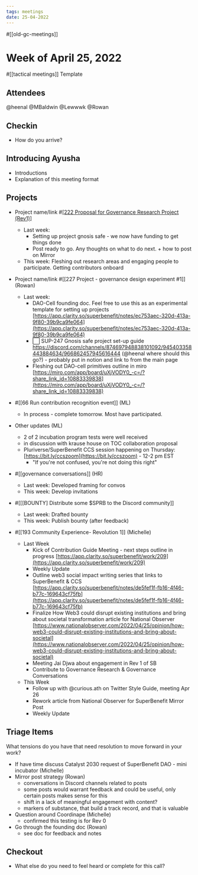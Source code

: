 ```yaml
---
tags: meetings
date: 25-04-2022
---
```

#[[old-gc-meetings]] 
# Week of April 25, 2022
#[[tactical meetings]] Template

## Attendees
@heenal @MBaldwin @Lewwwk @Rowan  
## Checkin
- How do you arrive?

## Introducing Ayusha
- Introductions
- Explanation of this meeting format

## Projects
- Project name/link #[[222 Proposal for Governance Research Project (Rev1)]](Rowan)
	- Last week: 
		- Setting up project gnosis safe - we now have funding to get things done
		- Post ready to go. Any thoughts on what to do next. + how to post on Mirror
	- This week: Fleshing out research areas and engaging people to participate. Getting contributors onboard  
- Project name/link  #[[227 Project - governance design experiment #1]] (Rowan) 
	- Last week: 
		-  DAO-Cell founding doc. Feel free to use this as an experimental template for setting up projects [https://app.clarity.so/superbenefit/notes/ec753aec-320d-413a-9f80-39b9ca9fe064](https://app.clarity.so/superbenefit/notes/ec753aec-320d-413a-9f80-39b9ca9fe064) 
		- ⬜️ SUP-247 Gnosis safe project set-up guide https://discord.com/channels/874697948838101092/945403358443884634/966862457945616444 (@heenal where should this go?) - probably put in notion and link to from the main page 
		- Fleshing out DAO-cell primitives outline in miro [https://miro.com/app/board/uXjVODY0_-c=/?share_link_id=10883339838](https://miro.com/app/board/uXjVODY0_-c=/?share_link_id=10883339838) 
- #[[66 Run contribution recognition event]] (ML)

	- In process - complete tomorrow. Most have participated.
- Other updates (ML)

	- 2 of 2 incubation program tests were well received
	- in discussion with krause house on TOC collaboration proposal
	- Pluriverse/SuperBenefit CCS session happening on Thursday: [https://bit.ly/ccszoom](https://bit.ly/ccszoom) - 12-2 pm EST
		- "If you're not confused, you're not doing this right"
- #[[governance conversations]] (HR)
	- Last week: Developed framing for convos
	- This week: Develop invitations
- #[[[BOUNTY] Distribute some $SPRB to the Discord community]] 
	- Last week: Drafted bounty
	- This week: Publish bounty (after feedback)
- #[[193 Community Experience- Revolution 1]] (Michelle)
	- Last Week
		- Kick of Contribution Guide Meeting - next steps outline in progress [https://app.clarity.so/superbenefit/work/209](https://app.clarity.so/superbenefit/work/209) 
		- Weekly Update
		- Outline web3 social impact writing series that links to SuperBenefit & CCS [https://app.clarity.so/superbenefit/notes/de5fef1f-fb16-4f46-b77c-169643cf75fb](https://app.clarity.so/superbenefit/notes/de5fef1f-fb16-4f46-b77c-169643cf75fb) 
		- Finalize How Web3 could disrupt existing institutions and bring about societal transformation article for National Observer [https://www.nationalobserver.com/2022/04/25/opinion/how-web3-could-disrupt-existing-institutions-and-bring-about-societal](https://www.nationalobserver.com/2022/04/25/opinion/how-web3-could-disrupt-existing-institutions-and-bring-about-societal) 
		- Meeting Jai Djwa about engagement in Rev 1 of SB
		- Contribute to Governance Research & Governance Conversations
	- This Week
		- Follow up with @curious.ath on Twitter Style Guide, meeting Apr 26
		- Rework article from National Observer for SuperBenefit Mirror Post
		- Weekly Update

## Triage Items
What tensions do you have that need resolution to move forward in your work?
- If have time discuss Catalyst 2030 request of SuperBenefit DAO - mini incubator (Michelle)
- Mirror post strategy (Rowan)
	- conversations in Discord channels related to posts
	- some posts would warrant feedback and could be useful, only certain posts makes sense for this
	- shift in a lack of meaningful engagement with content?
	- markers of substance, that build a track record, and that is valuable
- Question around Coordinape (Michelle)
	- confirmed this testing is for Rev 0
- Go through the founding doc (Rowan)
	- see doc for feedback and notes

## Checkout
- What else do you need to feel heard or complete for this call?
